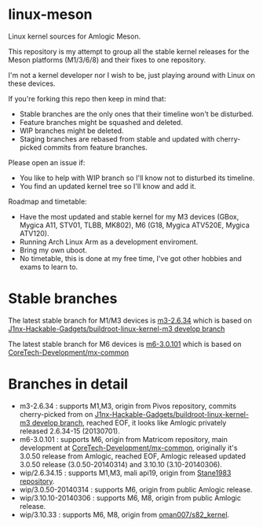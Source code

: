 linux-meson
===========

Linux kernel sources for Amlogic Meson.

This repository is my attempt to group all the stable kernel releases for the Meson platforms (M1/3/6/8) and their fixes to one repository.

I'm not a kernel developer nor I wish to be, just playing around with Linux on these devices.


If you're forking this repo then keep in mind that:
* Stable branches are the only ones that their timeline won't be disturbed.
* Feature branches might be squashed and deleted.
* WIP branches might be deleted.
* Staging branches are rebased from stable and updated with cherry-picked commits from feature branches.

Please open an issue if:
* You like to help with WIP branch so I'll know not to disturbed its timeline.
* You find an updated kernel tree so I'll know and add it.


Roadmap and timetable:
* Have the most updated and stable kernel for my M3 devices (GBox, Mygica A11, STV01, TLBB, MK802), M6 (G18, Mygica ATV520E, Mygica ATV120).
* Running Arch Linux Arm as a development enviroment.
* Bring my own uboot.
* No timetable, this is done at my free time, I've got other hobbies and exams to learn to.


Stable branches
===============

The latest stable branch for M1/M3 devices is [m3-2.6.34](https://github.com/MakakLabs/linux-meson/tree/m3-2.6.34) which is based on [J1nx-Hackable-Gadgets/buildroot-linux-kernel-m3 develop branch](https://github.com/J1nx-Hackable-Gadgets/buildroot-linux-kernel-m3/tree/develop)

The latest stable branch for M6 devices is [m6-3.0.101](https://github.com/MakakLabs/linux-meson/tree/m6-3.0.101) which is based on [CoreTech-Development/mx-common](https://github.com/CoreTech-Development/mx-common)



Branches in detail
==================
* m3-2.6.34 : supports M1,M3, origin from Pivos repository, commits cherry-picked from on [J1nx-Hackable-Gadgets/buildroot-linux-kernel-m3 develop branch](https://github.com/J1nx-Hackable-Gadgets/buildroot-linux-kernel-m3/tree/develop), reached EOF, it looks like Amlogic privately released 2.6.34-15 (20130701).
* m6-3.0.101 : supports M6, origin from Matricom repository, main development at [CoreTech-Development/mx-common](https://github.com/CoreTech-Development/mx-common), originally it's 3.0.50 release from Amlogic, reached EOF, Amlogic released updated 3.0.50 release (3.0.50-20140314) and 3.10.10 (3.10-20140306).
* wip/2.6.34.15 : supports M1,M3, mali api19, origin from [Stane1983 repository](https://github.com/Stane1983/amlogic-m3).
* wip/3.0.50-20140314 : supports M6, origin from public Amlogic release.
* wip/3.10.10-20140306 : supports M6, M8, origin from public Amlogic release.
* wip/3.10.33 : supports M6, M8, origin from [oman007/s82_kernel](https://github.com/oman007/s82_kernel).
